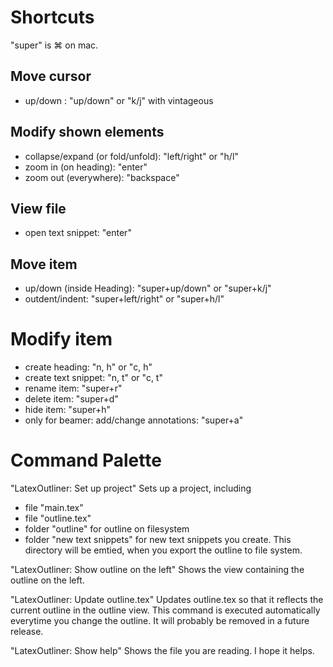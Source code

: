 # Shortcuts
"super" is ⌘ on mac.

## Move cursor
- up/down : "up/down" or "k/j" with vintageous

## Modify shown elements
- collapse/expand (or fold/unfold): "left/right" or "h/l"
- zoom in (on heading): "enter"
- zoom out (everywhere): "backspace"

## View file
- open text snippet: "enter"

## Move item
- up/down (inside Heading): "super+up/down" or "super+k/j"
- outdent/indent: "super+left/right" or "super+h/l"

# Modify item
- create heading: "n, h" or "c, h"
- create text snippet: "n, t" or "c, t"
- rename item: "super+r"
- delete item: "super+d"
- hide item: "super+h"
- only for beamer: add/change annotations: "super+a"


# Command Palette

"LatexOutliner: Set up project"
Sets up a project, including
- file "main.tex"
- file "outline.tex"
- folder "outline" for outline on filesystem
- folder "new text snippets" for new text snippets you create. This directory will be emtied, when you export the outline to file system.

"LatexOutliner: Show outline on the left"
Shows the view containing the outline on the left.

"LatexOutliner: Update outline.tex"
Updates outline.tex so that it reflects the current outline in the outline view. This command is executed automatically everytime you change the outline.
It will probably be removed in a future release.

"LatexOutliner: Show help"
Shows the file you are reading. I hope it helps.
